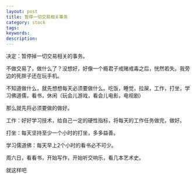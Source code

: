 ```yaml
---
layout: post
title: 暂停一切交易相关事务
category: stock
tags: 
keywords: 
description: 
---
```



决定：暂停掉一切交易相关的事务。

不做交易了，做什么了？没想好，好像一个瘾君子戒赌戒毒之后，恍然若失。我旁边的死胖子还在玩手机。

不知道做什么，就先想想每天必须要做什么。吃饭，睡觉，拉屎，工作，打坐，学习佛道儒，看书，休闲（玩会儿游戏，看会儿电影，电视剧）

那么就先将必须要做的做好。

工作：好好学习技术，给自己一定的硬性指标，将每天的工作任务做完，做好。

打坐：每天坚持至少一个小时的打坐，多多益善。

学习儒道佛：每天早上2个小时的看书必不可少。

周六日，看看书，开始写作，开始听交响乐，看几本艺术史。

就这样吧

